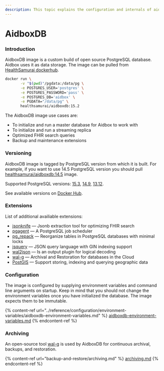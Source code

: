 ```yaml
---
description: This topic explains the configuration and internals of aidboxdb image
---
```


# AidboxDB

### Introduction

AidboxDB image is a custom build of open source PostgreSQL database. Aidbox uses it as data storage. The image can be pulled from [HealthSamurai dockerhub](https://hub.docker.com/r/healthsamurai/aidboxdb/tags?page=1\&ordering=last\_updated).

```bash
docker run \
       -v "$(pwd)"/pgdata:/data/pg \
       -e POSTGRES_USER='postgres' \
       -e POSTGRES_PASSWORD='pass' \
       -e POSTGRES_DB='aidbox' \
       -e PGDATA="/data/pg" \
       healthsamurai/aidboxdb:15.2
```

The AidboxDB image use cases are:

* To initialize and run a master database for Aidbox to work with
* To initialize and run a streaming replica
* Optimized FHIR search queries
* Backup and maintenance extensions

### Versioning

AidboxDB image is tagged by PostgreSQL version from which it is built. For example, if you want to use 14.5 PostgreSQL version you should pull [healthsamurai/aidboxdb:14.5](https://hub.docker.com/layers/healthsamurai/aidboxdb/14.5/images/sha256-24accc760960f6abed0f9b2d2382712e5b98aa382403887e24408f0f0fdcf58d?context=repo) image.

Supported PostgreSQL versions: [15.3](https://hub.docker.com/layers/healthsamurai/aidboxdb/15.3/images/sha256-68f08757002725ee9ede9177e496fb76a0edcec127e59e122b2372894ee3dc1a?context=explore), [14.9](https://hub.docker.com/layers/healthsamurai/aidboxdb/14.9/images/sha256-620bf13df2620863a5f5c1ae0f5087e7d34d66d7b5aa8fb7f59393338e010ed1?context=explore), [13.12](https://hub.docker.com/layers/healthsamurai/aidboxdb/13.12/images/sha256-d5c1f6585c7d89dd0f582238e5ddc3261e28f36210042f7c0d58a99b4305a8a2?context=explore).

See available versions on [Docker Hub](https://hub.docker.com/r/healthsamurai/aidboxdb/tags).

### Extensions

List of additional availiable extensions:

* [jsonknife](https://github.com/niquola/jsonknife) — Jsonb extraction tool for optimizing FHIR search
* [pgagent](https://github.com/pgadmin-org/pgagent) — A PostgreSQL job scheduler
* [pg\_repack](https://github.com/reorg/pg\_repack) — Reorganize tables in PostgreSQL databases with minimal locks
* [jsquery](https://github.com/postgrespro/jsquery) — JSON query language with GIN indexing support
* [wal2json](https://github.com/eulerto/wal2json) — Is an output plugin for logical decoding
* [wal-g](https://github.com/wal-g/wal-g) — Archival and Restoration for databases in the Cloud
* [PostGIS](https://github.com/postgis/postgis) — Support storing, indexing and querying geographic data

### Configuration

The image is configured by supplying environment variables and command line arguments on startup. Keep in mind that you should not change the environment variables once you have initialized the database. The image expects them to be immutable.

{% content-ref url="../reference/configuration/environment-variables/aidboxdb-environment-variables.md" %}
[aidboxdb-environment-variables.md](../reference/configuration/environment-variables/aidboxdb-environment-variables.md)
{% endcontent-ref %}

### Archiving

An open-source tool [wal-g](https://github.com/wal-g/wal-g) is used by AidboxDB for continuous archival, backups, and restoration.

{% content-ref url="backup-and-restore/archiving.md" %}
[archiving.md](backup-and-restore/archiving.md)
{% endcontent-ref %}
